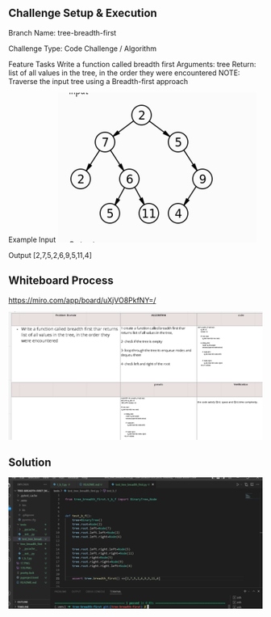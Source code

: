 ## Challenge Setup & Execution
Branch Name: tree-breadth-first

Challenge Type: Code Challenge / Algorithm

Feature Tasks
Write a function called breadth first
Arguments: tree
Return: list of all values in the tree, in the order they were encountered
NOTE: Traverse the input tree using a Breadth-first approach

Example
Input
![](17.PNG)

Output
[2,7,5,2,6,9,5,11,4]


## Whiteboard Process
https://miro.com/app/board/uXjVO8PkfNY=/

 ![](178.PNG)
 
 

## Solution
 
 ![](175.PNG)
